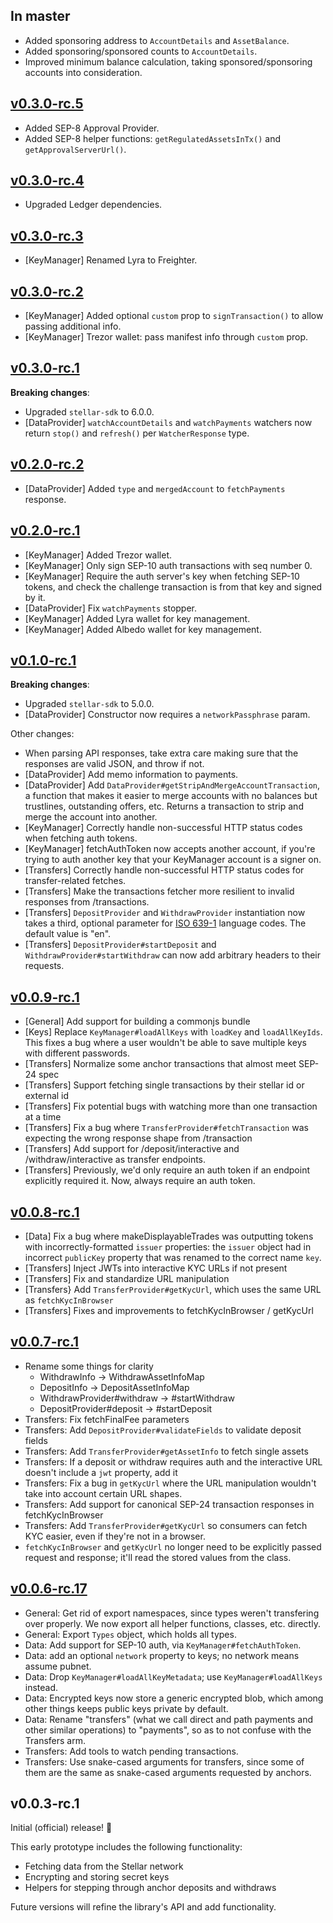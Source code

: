 ## In master

- Added sponsoring address to `AccountDetails` and `AssetBalance`.
- Added sponsoring/sponsored counts to `AccountDetails`.
- Improved minimum balance calculation, taking sponsored/sponsoring accounts
  into consideration.

## [v0.3.0-rc.5](https://github.com/stellar/js-stellar-wallets/compare/v0.3.0-rc.4...v0.3.0-rc.5)

- Added SEP-8 Approval Provider.
- Added SEP-8 helper functions: `getRegulatedAssetsInTx()` and
  `getApprovalServerUrl()`.

## [v0.3.0-rc.4](https://github.com/stellar/js-stellar-wallets/compare/v0.3.0-rc.3...v0.3.0-rc.4)

- Upgraded Ledger dependencies.

## [v0.3.0-rc.3](https://github.com/stellar/js-stellar-wallets/compare/v0.3.0-rc.2...v0.3.0-rc.3)

- [KeyManager] Renamed Lyra to Freighter.

## [v0.3.0-rc.2](https://github.com/stellar/js-stellar-wallets/compare/v0.3.0-rc.1...v0.3.0-rc.2)

- [KeyManager] Added optional `custom` prop to `signTransaction()` to allow
  passing additional info.
- [KeyManager] Trezor wallet: pass manifest info through `custom` prop.

## [v0.3.0-rc.1](https://github.com/stellar/js-stellar-wallets/compare/v0.2.0-rc.2...v0.3.0-rc.1)

**Breaking changes**:

- Upgraded `stellar-sdk` to 6.0.0.
- [DataProvider] `watchAccountDetails` and `watchPayments` watchers now return
  `stop()` and `refresh()` per `WatcherResponse` type.

## [v0.2.0-rc.2](https://github.com/stellar/js-stellar-wallets/compare/v0.2.0-rc.1...v0.2.0-rc.2)

- [DataProvider] Added `type` and `mergedAccount` to `fetchPayments` response.

## [v0.2.0-rc.1](https://github.com/stellar/js-stellar-wallets/compare/v0.1.0-rc.1...v0.2.0-rc.1)

- [KeyManager] Added Trezor wallet.
- [KeyManager] Only sign SEP-10 auth transactions with seq number 0.
- [KeyManager] Require the auth server's key when fetching SEP-10 tokens, and
  check the challenge transaction is from that key and signed by it.
- [DataProvider] Fix `watchPayments` stopper.
- [KeyManager] Added Lyra wallet for key management.
- [KeyManager] Added Albedo wallet for key management.

## [v0.1.0-rc.1](https://github.com/stellar/js-stellar-wallets/compare/v0.0.9-rc.1...v0.1.0-rc.1)

**Breaking changes**:

- Upgraded `stellar-sdk` to 5.0.0.
- [DataProvider] Constructor now requires a `networkPassphrase` param.

Other changes:

- When parsing API responses, take extra care making sure that the responses are
  valid JSON, and throw if not.
- [DataProvider] Add memo information to payments.
- [DataProvider] Add `DataProvider#getStripAndMergeAccountTransaction`, a
  function that makes it easier to merge accounts with no balances but
  trustlines, outstanding offers, etc. Returns a transaction to strip and merge
  the account into another.
- [KeyManager] Correctly handle non-successful HTTP status codes when fetching
  auth tokens.
- [KeyManager] fetchAuthToken now accepts another account, if you're trying to
  auth another key that your KeyManager account is a signer on.
- [Transfers] Correctly handle non-successful HTTP status codes for
  transfer-related fetches.
- [Transfers] Make the transactions fetcher more resilient to invalid responses
  from /transactions.
- [Transfers] `DepositProvider` and `WithdrawProvider` instantiation now takes a
  third, optional parameter for
  [ISO 639-1](https://en.wikipedia.org/wiki/ISO_639-1) language codes. The
  default value is "en".
- [Transfers] `DepositProvider#startDeposit` and
  `WithdrawProvider#startWithdraw` can now add arbitrary headers to their
  requests.

## [v0.0.9-rc.1](https://github.com/stellar/js-stellar-wallets/compare/v0.0.8-rc.1...v0.0.9-rc.1)

- [General] Add support for building a commonjs bundle
- [Keys] Replace `KeyManager#loadAllKeys` with `loadKey` and `loadAllKeyIds`.
  This fixes a bug where a user wouldn't be able to save multiple keys with
  different passwords.
- [Transfers] Normalize some anchor transactions that almost meet SEP-24 spec
- [Transfers] Support fetching single transactions by their stellar id or
  external id
- [Transfers] Fix potential bugs with watching more than one transaction at a
  time
- [Transfers] Fix a bug where `TransferProvider#fetchTransaction` was expecting
  the wrong response shape from /transaction
- [Transfers] Add support for /deposit/interactive and /withdraw/interactive as
  transfer endpoints.
- [Transfers] Previously, we'd only require an auth token if an endpoint
  explicitly required it. Now, always require an auth token.

## [v0.0.8-rc.1](https://github.com/stellar/js-stellar-wallets/compare/v0.0.7-rc.1...v0.0.8-rc.1)

- [Data] Fix a bug where makeDisplayableTrades was outputting tokens with
  incorrectly-formatted `issuer` properties: the `issuer` object had in
  incorrect `publicKey` property that was renamed to the correct name `key`.
- [Transfers] Inject JWTs into interactive KYC URLs if not present
- [Transfers] Fix and standardize URL manipulation
- [Transfers} Add `TransferProvider#getKycUrl`, which uses the same URL as
  `fetchKycInBrowser`
- [Transfers] Fixes and improvements to fetchKycInBrowser / getKycUrl

## [v0.0.7-rc.1](https://github.com/stellar/js-stellar-wallets/compare/v0.0.6-rc.17...v0.0.7-rc.1)

- Rename some things for clarity
  - WithdrawInfo -> WithdrawAssetInfoMap
  - DepositInfo -> DepositAssetInfoMap
  - WithdrawProvider#withdraw -> #startWithdraw
  - DepositProvider#deposit -> #startDeposit
- Transfers: Fix fetchFinalFee parameters
- Transfers: Add `DepositProvider#validateFields` to validate deposit fields
- Transfers: Add `TransferProvider#getAssetInfo` to fetch single assets
- Transfers: If a deposit or withdraw requires auth and the interactive URL
  doesn't include a `jwt` property, add it
- Transfers: Fix a bug in `getKycUrl` where the URL manipulation wouldn't take
  into account certain URL shapes.
- Transfers: Add support for canonical SEP-24 transaction responses in
  fetchKycInBrowser
- Transfers: Add `TransferProvider#getKycUrl` so consumers can fetch KYC easier,
  even if they're not in a browser.
- `fetchKycInBrowser` and `getKycUrl` no longer need to be explicitly passed
  request and response; it'll read the stored values from the class.

## [v0.0.6-rc.17](https://github.com/stellar/js-stellar-wallets/compare/v0.0.3-rc1...v0.0.6-rc.17)

- General: Get rid of export namespaces, since types weren't transfering over
  properly. We now export all helper functions, classes, etc. directly.
- General: Export `Types` object, which holds all types.
- Data: Add support for SEP-10 auth, via `KeyManager#fetchAuthToken`.
- Data: add an optional `network` property to keys; no network means assume
  pubnet.
- Data: Drop `KeyManager#loadAllKeyMetadata`; use `KeyManager#loadAllKeys`
  instead.
- Data: Encrypted keys now store a generic encrypted blob, which among other
  things keeps public keys private by default.
- Data: Rename "transfers" (what we call direct and path payments and other
  similar operations) to "payments", so as to not confuse with the Transfers
  arm.
- Transfers: Add tools to watch pending transactions.
- Transfers: Use snake-cased arguments for transfers, since some of them are the
  same as snake-cased arguments requested by anchors.

## v0.0.3-rc.1

Initial (official) release! 🎉

This early prototype includes the following functionality:

- Fetching data from the Stellar network
- Encrypting and storing secret keys
- Helpers for stepping through anchor deposits and withdraws

Future versions will refine the library's API and add functionality.
